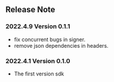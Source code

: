 ## Release Note
### 2022.4.9 Version 0.1.1
- fix concurrent bugs in signer.
- remove json dependencies in headers.
### 2022.4.1 Version 0.1.0
- The first version sdk